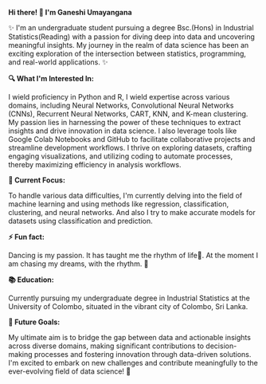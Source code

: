 


**Hi there! 👋 I'm Ganeshi Umayangana** 

✨ I'm an undergraduate student pursuing a degree Bsc.(Hons) in Industrial Statistics(Reading) with a passion for diving deep into data and uncovering meaningful insights. 
My journey in the realm of data science has been an exciting exploration of the intersection between statistics, programming, and real-world applications. ✨ 


**🔍 What I'm Interested In:**

I wield proficiency in Python and R, I wield expertise across various domains, including Neural Networks, Convolutional Neural Networks (CNNs), Recurrent Neural Networks, CART, KNN, and K-mean clustering. 
My passion lies in harnessing the power of these techniques to extract insights and drive innovation in data science. I also leverage tools like Google Colab Notebooks and GitHub to facilitate collaborative projects and streamline development workflows. 
I thrive on exploring datasets, crafting engaging visualizations, and utilizing coding to automate processes, thereby maximizing efficiency in analysis workflows.

**🌱 Current Focus:**

To handle various data difficulties, I'm currently delving into the field of machine learning and using methods like regression, classification, clustering, and neural networks.
And also I try to make accurate models for datasets using classification and prediction.

**⚡ Fun fact:**

Dancing is my passion. It has taught me the rhythm of life💃. At the moment I am chasing my dreams, with the rhythm. 🌈

**📚 Education:**

Currently pursuing my undergraduate degree in Industrial Statistics at the University of Colombo, situated in the vibrant city of Colombo, Sri Lanka.

**🚀 Future Goals:**

My ultimate aim is to bridge the gap between data and actionable insights across diverse domains, making significant contributions to decision-making processes and fostering innovation through data-driven solutions.
I'm excited to embark on new challenges and contribute meaningfully to the ever-evolving field of data science! 🌟



